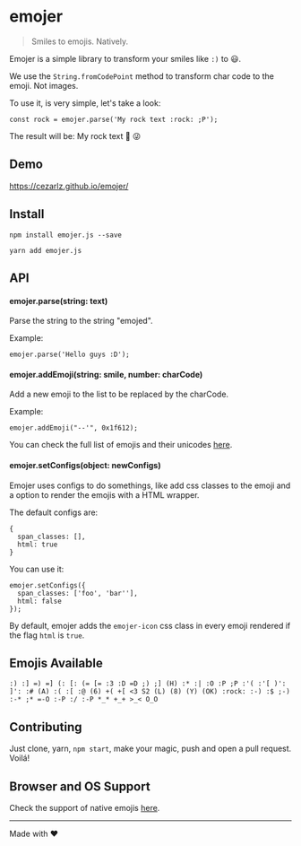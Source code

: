 # emojer

> Smiles to emojis. Natively.

Emojer is a simple library to transform your smiles like `:)` to :smiley:.

We use the `String.fromCodePoint` method to transform char code to the emoji. Not images.

To use it, is very simple, let's take a look:

```
const rock = emojer.parse('My rock text :rock: ;P');
```

The result will be: My rock text :metal: :stuck_out_tongue_winking_eye:

## Demo

https://cezarlz.github.io/emojer/

## Install

```
npm install emojer.js --save
```

```
yarn add emojer.js
```

## API

#### emojer.parse(string: text)

Parse the string to the string "emojed".

Example:

```
emojer.parse('Hello guys :D');
```

#### emojer.addEmoji(string: smile, number: charCode)

Add a new emoji to the list to be replaced by the charCode.

Example:

```
emojer.addEmoji("--'", 0x1f612);
```

You can check the full list of emojis and their unicodes [here](http://unicode.org/emoji/charts/full-emoji-list.html).

#### emojer.setConfigs(object: newConfigs)

Emojer uses configs to do somethings, like add css classes to the emoji and a option to render the emojis with a HTML wrapper.

The default configs are:
```
{
  span_classes: [],
  html: true
}
```

You can use it:
```
emojer.setConfigs({
  span_classes: ['foo', 'bar''],
  html: false
});
```

By default, emojer adds the `emojer-icon` css class in every emoji rendered if the flag `html` is `true`.

## Emojis Available

```
:) :] =) =] (: [: (= [= :3 :D =D ;) ;] (H) :* :| :O :P ;P :'( :'[ )': ]': :# (A) :( :[ :@ (6) +( +[ <3 S2 (L) (8) (Y) (OK) :rock: :-) :$ ;-) :-* ;* =-O :-P :/ :-P *_* +_+ >_< O_O
```

## Contributing

Just clone, yarn, `npm start`, make your magic, push and open a pull request. Voilá!

## Browser and OS Support

Check the support of native emojis [here](http://caniemoji.com/).

---

Made with :heart: